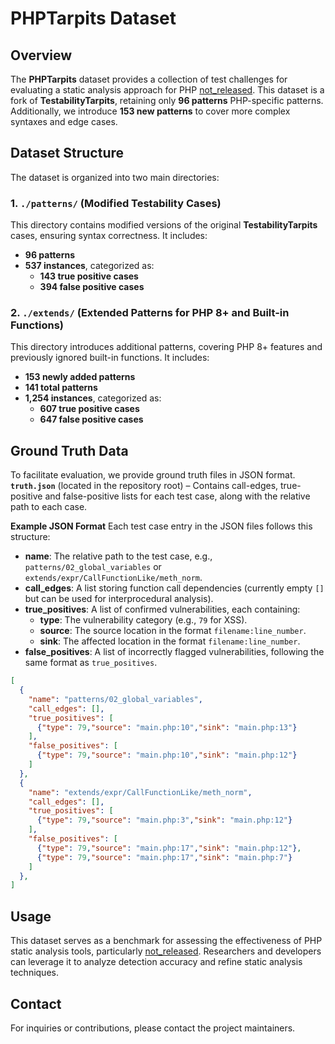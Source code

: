 # PHPTarpits Dataset

## Overview
The **PHPTarpits** dataset provides a collection of test challenges for evaluating a static analysis approach for PHP [not_released](?). This dataset is a fork of **TestabilityTarpits**, retaining only **96 patterns** PHP-specific patterns. Additionally, we introduce **153 new patterns** to cover more complex syntaxes and edge cases.

## Dataset Structure
The dataset is organized into two main directories:

### **1. `./patterns/` (Modified Testability Cases)**
This directory contains modified versions of the original **TestabilityTarpits** cases, ensuring syntax correctness. It includes:
- **96 patterns**
- **537 instances**, categorized as:
  - **143 true positive cases**
  - **394 false positive cases**

### **2. `./extends/` (Extended Patterns for PHP 8+ and Built-in Functions)**
This directory introduces additional patterns, covering PHP 8+ features and previously ignored built-in functions. It includes:
- **153 newly added patterns**
- **141 total patterns**
- **1,254 instances**, categorized as:
  - **607 true positive cases**
  - **647 false positive cases**

## Ground Truth Data
To facilitate evaluation, we provide ground truth files in JSON format. 
**`truth.json`** (located in the repository root) – Contains call-edges, true-positive and false-positive lists for each test case, along with the relative path to each case.

**Example JSON Format**
Each test case entry in the JSON files follows this structure:
- **name**: The relative path to the test case, e.g., `patterns/02_global_variables` or `extends/expr/CallFunctionLike/meth_norm`.
- **call_edges**: A list storing function call dependencies (currently empty `[]` but can be used for interprocedural analysis).
- **true_positives**: A list of confirmed vulnerabilities, each containing:
  - **type**: The vulnerability category (e.g., `79` for XSS).
  - **source**: The source location in the format `filename:line_number`.
  - **sink**: The affected location in the format `filename:line_number`.
- **false_positives**: A list of incorrectly flagged vulnerabilities, following the same format as `true_positives`.

```json
[
  {
    "name": "patterns/02_global_variables",
    "call_edges": [],
    "true_positives": [
      {"type": 79,"source": "main.php:10","sink": "main.php:13"}
    ],
    "false_positives": [
      {"type": 79,"source": "main.php:10","sink": "main.php:12"}
    ]
  },
  {
    "name": "extends/expr/CallFunctionLike/meth_norm",
    "call_edges": [],
    "true_positives": [
      {"type": 79,"source": "main.php:3","sink": "main.php:12"}
    ],
    "false_positives": [
      {"type": 79,"source": "main.php:17","sink": "main.php:12"},
      {"type": 79,"source": "main.php:17","sink": "main.php:7"}
    ]
  }, 
]
```

## Usage
This dataset serves as a benchmark for assessing the effectiveness of PHP static analysis tools, particularly [not_released](?). Researchers and developers can leverage it to analyze detection accuracy and refine static analysis techniques.

## Contact
For inquiries or contributions, please contact the project maintainers.